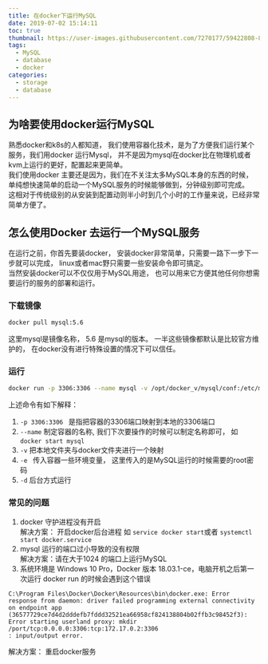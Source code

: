 ```yaml
---
title: 在docker下运行MySQL
date: 2019-07-02 15:14:11
toc: true
thumbnail: https://user-images.githubusercontent.com/7270177/59422808-880b5180-8e03-11e9-9dfe-ff8a9a024be7.png
tags:
  - MySQL
  - database
  - docker
categories:
  - storage
  - database
---
```


## 为啥要使用docker运行MySQL

熟悉docker和k8s的人都知道， 我们使用容器化技术，是为了方便我们运行某个服务，我们用docker 运行Mysql， 并不是因为mysql在docker比在物理机或者kvm上运行的更好，配置起来更简单。  
我们使用docker 主要还是因为，我们在不关注太多MySQL本身的东西的时候， 单纯想快速简单的启动一个MySQL服务的时候能够做到，分钟级别即可完成。  
这相对于传统级别的从安装到配置动则半小时到几个小时的工作量来说，已经非常简单方便了。

## 怎么使用Docker 去运行一个MySQL服务

在运行之前，你首先要装docker， 安装docker非常简单，只需要一路下一步下一步就可以完成， linux或者mac野只需要一些安装命令即可搞定。  
当然安装docker可以不仅仅用于MySQL用途， 也可以用来它方便其他任何你想需要运行的服务的部署和运行。  

### 下载镜像

```bash
docker pull mysql:5.6
```
这里mysql是镜像名称， 5.6 是mysql的版本。 一半这些镜像都默认是比较官方维护的， 在docker没有进行特殊设置的情况下可以信任。

### 运行

```bash
docker run -p 3306:3306 --name mysql -v /opt/docker_v/mysql/conf:/etc/mysql/conf.d -e MYSQL_ROOT_PASSWORD=123456 -d imageID
```
上述命令有如下解释：
1. `-p 3306:3306 ` 是指把容器的3306端口映射到本地的3306端口
2. `--name` 制定容器的名称, 我们下次要操作的时候可以制定名称即可， 如 `docker start mysql`
3. `-v` 把本地文件夹与docker文件夹进行一个映射
4. `-e ` 传入容器一些环境变量， 这里传入的是MySQL运行的时候需要的root密码
5. `-d` 后台方式运行

### 常见的问题
1. docker 守护进程没有开启  
    解决方案： 开启docker后台进程 如 `service docker start`或者 `systemctl start docker.service`
2. mysql 运行的端口过小导致的没有权限  
    解决方案：请在大于1024 的端口上运行MySQL
3. 系统环境是 Windows 10 Pro，Docker 版本 18.03.1-ce，电脑开机之后第一次运行 docker run 的时候会遇到这个错误

```
C:\Program Files\Docker\Docker\Resources\bin\docker.exe: Error response from daemon: driver failed programming external connectivity on endpoint app (36577729ce7d4d2dddefb7fddd32521ea66958cf824138804b02ffb3c98452f3): Error starting userland proxy: mkdir /port/tcp:0.0.0.0:3306:tcp:172.17.0.2:3306
: input/output error.
```

解决方案： 重启docker服务




